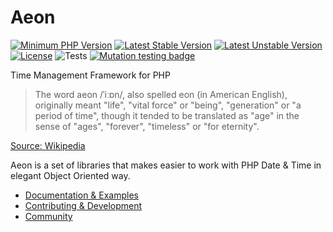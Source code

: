 # Aeon 

[![Minimum PHP Version](https://img.shields.io/badge/php-%3E%3D%207.4-8892BF.svg)](https://php.net/)
[![Latest Stable Version](https://poser.pugx.org/aeon-php/retry/v)](//packagist.org/packages/aeon-php/retry)
[![Latest Unstable Version](https://poser.pugx.org/aeon-php/retry/v/unstable)](//packagist.org/packages/aeon-php/retry)
[![License](https://poser.pugx.org/aeon-php/retry/license)](//packagist.org/packages/aeon-php/retry)
![Tests](https://github.com/aeon-php/retry/workflows/Tests/badge.svg?branch=1.x) 
[![Mutation testing badge](https://img.shields.io/endpoint?style=flat&url=https%3A%2F%2Fbadge-api.stryker-mutator.io%2Fgithub.com%2Faeon-php%2Fretry%2F1.x)](https://dashboard.stryker-mutator.io/reports/github.com/aeon-php/retry/1.x)

Time Management Framework for PHP

> The word aeon /ˈiːɒn/, also spelled eon (in American English), originally meant "life", "vital force" or "being", 
> "generation" or "a period of time", though it tended to be translated as "age" in the sense of "ages", "forever", 
> "timeless" or "for eternity".

[Source: Wikipedia](https://en.wikipedia.org/wiki/Aeon)

Aeon is a set of libraries that makes easier to work with PHP Date & Time in elegant Object Oriented way.

* [Documentation & Examples](https://aeon-php.org/docs/retry/)
* [Contributing & Development](https://github.com/aeon-php/.github/blob/master/CONTRIBUTING.md)
* [Community](https://github.com/orgs/aeon-php/discussions)
